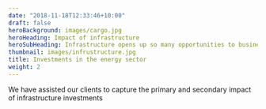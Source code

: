 ```yaml
---
date: "2018-11-18T12:33:46+10:00"
draft: false
heroBackground: images/cargo.jpg
heroHeading: Impact of infrastructure
heroSubHeading: Infrastructure opens up so many opportunities to businesses and communities
thumbnail: images/infrustructure.jpg
title: Investments in the energy sector
weight: 2
---
```


We have assisted our clients to capture the primary and secondary impact of infrastructure investments
